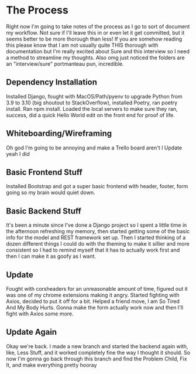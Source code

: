 # The Process

Right now I'm going to take notes of the process as I go to sort of document my workflow. Not sure if I'll leave this in or even let it get committed, but it seems better to be more thorough than less! If you are somehow reading this please know that I am not usually quite THIS thorough with documentation but I'm really excited about Sure and this interview so I need a method to streamline my thoughts. Also omg just noticed the folders are an "interview/sure" portmanteau pun, incredible.

## Dependency Installation

Installed Django, fought with MacOS/Path/pyenv to upgrade Python from 3.9 to 3.10 (big shoutout to StackOverflow), installed Poetry, ran poetry install.
Ran npm install.
Loaded the local servers to make sure they ran, success, did a quick Hello World edit on the front end for proof of life.

## Whiteboarding/Wireframing

Oh god I'm going to be annoying and make a Trello board aren't I
Update yeah I did

## Basic Frontend Stuff

Installed Bootstrap and got a super basic frontend with header, footer, form going so my brain would quiet down.

## Basic Backend Stuff

It's been a minute since I've done a Django project so I spent a little time in the afternoon refreshing my memory, then started getting some of the basic info for the model and REST framework set up. Then I started thinking of a dozen different things I could do with the theming to make it sillier and more consistent so I had to remind myself that it has to actually work first and then I can make it as goofy as I want.

## Update

Fought with corsheaders for an unreasonable amount of time, figured out it was one of my chrome extensions making it angry. Started fighting with Axios, decided to put it off for a bit. Helped a friend move, I am So Tired And My Body Hurts. Gonna make the form actually work now and then I'll fight with Axios some more.

## Update Again

Okay we're back. I made a new branch and started the backend again with, like, Less Stuff, and it worked completely fine the way I thought it should. So now I'm gonna go back through this branch and find the Problem Child, Fix It, and make everything pretty hooray